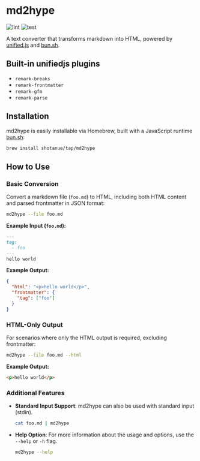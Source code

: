 # md2hype

![lint](https://github.com/shotanue/md2hype/actions/workflows/lint.yml/badge.svg)
![test](https://github.com/shotanue/md2hype/actions/workflows/test.yml/badge.svg)

A text converter that transforms markdown into HTML, powered by [unified.js](https://unifiedjs.com) and [bun.sh](https://bun.sh).

## Built-in unifiedjs plugins

- `remark-breaks`
- `remark-frontmatter`
- `remark-gfm`
- `remark-parse`

## Installation

md2hype is easily installable via Homebrew, built with a JavaScript runtime [bun.sh](https://bun.sh):

```bash
brew install shotanue/tap/md2hype
```

## How to Use

### Basic Conversion

Convert a markdown file (`foo.md`) to HTML, including both HTML content and parsed frontmatter in JSON format:

```bash
md2hype --file foo.md
```

**Example Input (`foo.md`):**
```md
---
tag:
  - foo
---
hello world
```

**Example Output:**
```json
{
  "html": "<p>hello world</p>",
  "frontmatter": {
    "tag": ["foo"]
  }
}
```

### HTML-Only Output

For scenarios where only the HTML output is required, excluding frontmatter:

```bash
md2hype --file foo.md --html
```

**Example Output:**
```html
<p>hello world</p>
```

### Additional Features

- **Standard Input Support**: md2hype can also be used with standard input (stdin).
  
  ```bash
  cat foo.md | md2hype
  ```

- **Help Option**: For more information about the usage and options, use the `--help` or `-h` flag.

  ```bash
  md2hype --help
  ```

